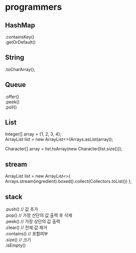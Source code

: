 # programmers

## HashMap
.containsKey()  
.getOrDefault()  

## String
.toCharArray();

## Queue
.offer()  
.peek()  
.poll()  


## List
Integer[] array = {1, 2, 3, 4};  
ArrayList<Integer> list = new ArrayList<>(Arrays.asList(array));   
  
Character[] array = list.toArray(new Character[list.size()]);  


## stream
ArrayList<Integer> list = new ArrayList<>(
                Arrays.stream(ingredient).boxed().collect(Collectors.toList())
        );

## stack
.push() // 값 추가  
.pop() // 가장 산단의 값 출력 후 삭제  
.peek() // 가장 상단의 값 출력  
.clear() // 전체 값 제거  
.contains() // 포함여부  
.size() // 크기  
.isEmpty()  
